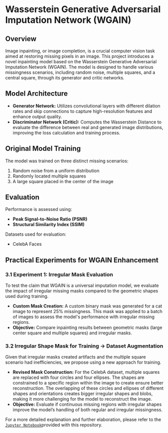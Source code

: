 # Wasserstein Generative Adversarial Imputation Network (WGAIN)

## Overview

Image inpainting, or image completion, is a crucial computer vision task aimed at restoring missing pixels in an image. This project introduces a novel inpainting model based on the Wasserstein Generative Adversarial Imputation Network (WGAIN). The model is designed to handle various missingness scenarios, including random noise, multiple squares, and a central square, through its generator and critic networks.

## Model Architecture

- **Generator Network:** Utilizes convolutional layers with different dilation rates and skip connections to capture high-resolution features and enhance output quality.
- **Discriminator Network (Critic):** Computes the Wasserstein Distance to evaluate the difference between real and generated image distributions, improving the loss calculation and training process.

## Original Model Training

The model was trained on three distinct missing scenarios:

1. Random noise from a uniform distribution
2. Randomly located multiple squares
3. A large square placed in the center of the image

## Evaluation

Performance is assessed using:

- **Peak Signal-to-Noise Ratio (PSNR)**
- **Structural Similarity Index (SSIM)**

Datasets used for evaluation:

- CelebA Faces

## Practical Experiments for WGAIN Enhancement

### 3.1 Experiment 1: Irregular Mask Evaluation

To test the claim that WGAIN is a universal imputation model, we evaluate the impact of irregular missing masks compared to the geometric shapes used during training.

- **Custom Mask Creation:** A custom binary mask was generated for a cat image to represent 25% missingness. This mask was applied to a batch of images to assess the model's performance with irregular missing regions.
- **Objective:** Compare inpainting results between geometric masks (large center square and multiple squares) and irregular masks.

### 3.2 Irregular Shape Mask for Training -> Dataset Augmentation

Given that irregular masks created artifacts and the multiple square scenario had inefficiencies, we propose using a new approach for training.

- **Revised Mask Construction:** For the CelebA dataset, multiple squares are replaced with four circles and four ellipses. The shapes are constrained to a specific region within the image to create ensure better reconstruction. The overlapping of these circles and ellipses of different shapes and orientations creates bigger irregular shapes and blobs, making it more challenging for the model to reconstruct the image.
- **Objective:** Evaluate if continuous missing regions with irregular shapes improve the model’s handling of both regular and irregular missingness.

For a more detailed explanation and further elaboration, please refer to the [`Jupyter Notebook`](/dlvc_Bidaralli_AbhijithSrinivas.ipynb/)provided with this repository.
